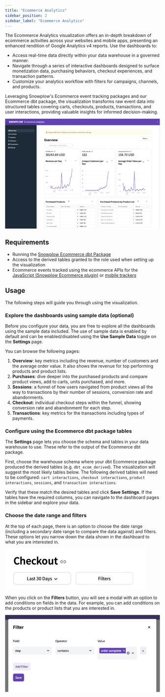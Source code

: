 ```yaml
---
title: "Ecommerce Analytics"
sidebar_position: 2
sidebar_label: "Ecommerce Analytics"
---
```


<!-- Ecommerce reports based on GA4's Monetization metrics, covering revenue, purchases, checkout journey and promotions -->

The Ecommerce Analytics visualization offers an in-depth breakdown of ecommerce activities across your websites and mobile apps, presenting an enhanced rendition of Google Analytics v4 reports. Use the dashboards to:

* Access real-time data directly within your data warehouse in a governed manner.
* Navigate through a series of interactive dashboards designed to surface monetization data, purchasing behaviors, checkout experiences, and transaction patterns.
* Customize your analytics workflow with filters for campaigns, channels, and products.

Leveraging Snowplow's Ecommerce event tracking packages and our Ecommerce dbt package, the visualization transforms raw event data into structured tables covering carts, checkouts, products, transactions, and user interactions, providing valuable insights for informed decision-making.

![the overview page](images/overview.png)

## Requirements

- Running the [Snowplow Ecommerce dbt Package](/docs/modeling-your-data/modeling-your-data-with-dbt/dbt-models/dbt-ecommerce-data-model/index.md)
- Access to the derived tables granted to the role used when setting up the visualization
- Ecommerce events tracked using the ecommerce APIs for the [JavaScript (Snowplow Ecommerce plugin)](/docs/sources/trackers/javascript-trackers/web-tracker/tracking-events/ecommerce/index.md) or [mobile trackers](/docs/sources/trackers/mobile-trackers/tracking-events/ecommerce-tracking/index.md)

## Usage

The following steps will guide you through using the visualization.

### Explore the dashboards using sample data (optional)

Before you configure your data, you are free to explore all the dashboards using the sample data included.
The use of sample data is enabled by default and can be enabled/disabled using the **Use Sample Data** toggle on the **Settings** page.

You can browse the following pages:

1. **Overview**: key metrics including the revenue, number of customers and the average order value. It also shows the revenue for top performing products and product lists.
2. **Purchases**: dive deeper into the purchased products and compare product views, add to carts, units purchased, and more.
3. **Sessions**: a funnel of how users navigated from product views all the way to transactions by their number of sessions, conversion rate and abandonments.
4. **Checkout**: individual checkout steps within the funnel, showing conversion rate and abandonment for each step.
5. **Transactions**: key metrics for the transactions including types of payments.

### Configure using the Ecommerce dbt package tables

The **Settings** page lets you choose the schema and tables in your data warehouse to use.
These refer to the output of the Ecommerce dbt package.

First, choose the warehouse schema where your dbt Ecommerce package produced the derived tables (e.g. `dbt_ecom_derived`).
The visualization will suggest the most likely tables below.
The following derived tables will need to be configured: `cart interactions`, `checkout interactions`, `product interactions`, `sessions`, and `transaction interactions`.

Verify that these match the desired tables and click **Save Settings**.
If the tables have the required columns, you can navigate to the dashboard pages in the sidebar and explore your data.

### Choose the date range and filters

At the top of each page, there is an option to choose the date range (including a secondary date range to compare the data against) and filters.
These options let you narrow down the data shown in the dashboard to what you are interested in.

![the top of the Checkout page, showing the filter buttons](images/filters.png)

When you click on the **Filters** button, you will see a modal with an option to add conditions on fields in the data.
For example, you can add conditions on the products or product lists that you are interested in.

![setting up a filter for a completed order](images/filters_modal.png)
